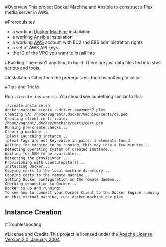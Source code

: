 #Overview
This project Docker Machine and Ansible to construct a Plex media server in AWS.

#Prerequisites
* a working [Docker Machine](http://docker.io) installation
* a working [Ansible](https://www.ansible.com/) installation
* a working [AWS](https://aws.amazon.com/) account with EC2 and EBS administration rights
* a set of AWS API keys
* the ID of the VPC you want to install into 

#Building
There isn't anything to build.  There are just data files fed into shell scripts and tools.

#Installation
Other than the prerequisites, there is nothing to install.

#Tips and Tricks

Run `./create-instanc.sh`.  You should see something similar to this:

```
./create-instance.sh 
docker-machine create --driver amazonec2 plex
Creating CA: /home/vagrant/.docker/machine/certs/ca.pem
Creating client certificate: /home/vagrant/.docker/machine/certs/cert.pem
Running pre-create checks...
Creating machine...
(plex) Launching instance...
(plex) Tags are not key value in pairs. 1 elements found
Waiting for machine to be running, this may take a few minutes...
Detecting operating system of created instance...
Waiting for SSH to be available...
Detecting the provisioner...
Provisioning with ubuntu(upstart)...
Installing Docker...
Copying certs to the local machine directory...
Copying certs to the remote machine...
Setting Docker configuration on the remote daemon...
Checking connection to Docker...
Docker is up and running!
To see how to connect your Docker Client to the Docker Engine running on this virtual machine, run: docker-machine env plex

```

## Instance Creation
 
#Troubleshooting

#License and Credits
This project is licensed under the [Apache License Version 2.0, January 2004](http://www.apache.org/licenses/).

